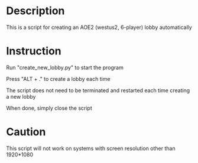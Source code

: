 # Description
This is a script for creating an AOE2 (westus2, 6-player) lobby automatically

# Instruction
Run "create_new_lobby.py" to start the program

Press "ALT + ." to create a lobby each time

The script does not need to be terminated and restarted each time creating a new lobby

When done, simply close the script

# Caution
This script will not work on systems with screen resolution other than
1920*1080
